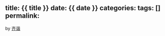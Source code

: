 title: {{ title }}
date: {{ date }}
categories: 
tags: []
permalink: 
---
by [齐谐](http://caute.net/about/)


<!--more-->